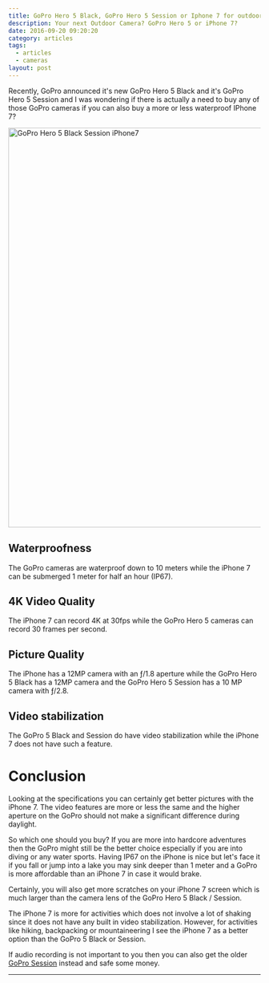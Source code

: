```yaml
---
title: GoPro Hero 5 Black, GoPro Hero 5 Session or Iphone 7 for outdoor action videos? Which one is better?
description: Your next Outdoor Camera? GoPro Hero 5 or iPhone 7?
date: 2016-09-20 09:20:20
category: articles
tags:
  - articles
  - cameras
layout: post
---
```


Recently, GoPro announced it's new GoPro Hero 5 Black and it's GoPro Hero 5 Session and I was wondering if there is actually a need to buy any of those GoPro cameras if you can also buy a more or less waterproof IPhone 7?

<a data-flickr-embed="true"  href="https://www.flickr.com/photos/90204224@N07/26814282730/in/dateposted-public/" title="GoPro Hero 5 Black Session iPhone7"><img src="https://c3.staticflickr.com/8/7270/26814282730_361f410d48_o.jpg" width="1200" height="797" alt="GoPro Hero 5 Black Session iPhone7"></a><script async src="//embedr.flickr.com/assets/client-code.js" charset="utf-8"></script>

<!--more-->

## Waterproofness
The GoPro cameras are waterproof down to 10 meters while the iPhone 7 can be submerged 1 meter for half an hour (IP67). 

## 4K Video Quality
The iPhone 7 can record 4K at 30fps while the GoPro Hero 5 cameras can record 30 frames per second.

## Picture Quality
The iPhone has a 12MP camera with an ƒ/1.8 aperture while the GoPro Hero 5 Black has a 12MP camera and the GoPro Hero 5 Session has a 10 MP camera with ƒ/2.8.

## Video stabilization
The GoPro 5 Black and Session do have video stabilization while the iPhone 7 does not have such a feature.

# Conclusion
Looking at the specifications you can certainly get better pictures with the iPhone 7. The video features are more or less the same and the higher aperture on the GoPro should not make a significant difference during daylight. 

So which one should you buy? If you are more into hardcore adventures then the GoPro might still be the better choice especially if you are into diving or any water sports. Having IP67 on the iPhone is nice but let's face it if you fall or jump into a lake you may sink deeper than 1 meter and a GoPro is more affordable than an iPhone 7 in case it would brake.

Certainly, you will also get more scratches on your iPhone 7 screen which is much larger than the camera lens of the GoPro Hero 5 Black / Session. 

The iPhone 7 is more for activities which does not involve a lot of shaking since it does not have any built in video stabilization. However, for activities like hiking, backpacking or mountaineering I see the iPhone 7 as a better option than the GoPro 5 Black or Session.

If audio recording is not important to you then you can also get the older <a href="http://amzn.to/2cDRqEi" rel="nofollow">GoPro Session</a> instead and safe some money.


---

<script type="text/javascript">
amzn_assoc_placement = "adunit0";
amzn_assoc_search_bar = "false";
amzn_assoc_tracking_id = "hikeve-20";
amzn_assoc_search_bar_position = "top";
amzn_assoc_ad_mode = "search";
amzn_assoc_ad_type = "smart";
amzn_assoc_marketplace = "amazon";
amzn_assoc_region = "US";
amzn_assoc_title = "Search Results from Amazon";
amzn_assoc_default_search_phrase = "gopro hero 5";
amzn_assoc_default_category = "All";
amzn_assoc_linkid = "a188e5e0d670dce5eb148c0ba05f58f5";
</script>
<script src="//z-na.amazon-adsystem.com/widgets/onejs?MarketPlace=US"></script>
